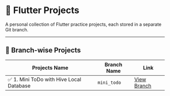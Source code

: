 # 📘 Flutter Projects

A personal collection of Flutter practice projects, each stored in a separate Git branch.

---

## 📂 Branch-wise Projects

| Projects Name             | Branch Name            | Link                                                                 |
|------------------|------------------------|----------------------------------------------------------------------|
| ✅ 1. Mini ToDo with Hive Local Database | `mini_todo`               | [View Branch](https://github.com/monir996/flutter-projects/tree/mini_todo) |
